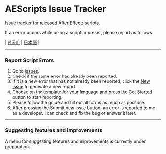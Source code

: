 # AEScripts Issue Tracker
Issue tracker for released After Effects scripts.

If an error occurs while using a script or preset, please report as follows.

| [한국어](https://github.com/Pindang2/AEScripts-Issue-Tracker/blob/main/README_KR.md) | [日本語](https://github.com/Pindang2/AEScripts-Issue-Tracker/blob/main/README_JP.md) |
 
---
### Report Script Errors
1. Go to [Issues](https://github.com/Pindang2/AEScripts-Issue-Tracker/issues).
2. Check if the same error has already been reported.
3. If it is a new error that has not already been reported, click the [New Issue](https://github.com/Pindang2/AEScripts-Issue-Tracker/issues/new/choose) to generate a new report.
4. Choose on the template for your language and press the Get Started button to start reporting.
5. Please follow the guide and fill out all forms as much as possible.
6. After pressing the Submit new issue button, an error is reported to me as a developer. I can check and fix the bug or answer it later.

---
### Suggesting features and improvements
A menu for suggesting features and improvements is currently under preparation.
